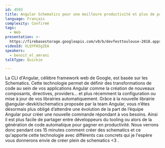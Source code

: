 ```yaml
---
id: 4593
title: Angular Schematics pour une meilleure productivité et plus de partage
language: Français
complexity: Confirmé
tags:
  - Web
presentation: >-
  https://firebasestorage.googleapis.com/v0/b/devfesttoulouse-2018.appspot.com/o/presentation%2F4593-AngularSchematics-benoitElAmrani.pptx?alt=media&token=7985983c-441a-47bb-a5b1-70224b074810
videoId: VLQYPA5gZEA
speakers:
  - benoit_el_amrani
talkType: Quickie

---
```


La CLI d'Angular, célèbre framework web de Google, est basée sur les Schematics. Cette technologie permet de définir des transformations de code au sein de vos applications Angular comme la création de nouveaux composants, directives, providers... et plus récemment la configuration ou mise à jour de vos librairies automatiquement. Grâce à la nouvelle librairie @angular-devkit/schematics proposée par la team Angular, vous n’êtes désormais plus obligé d’attendre une évolution de la part de l’équipe Angular pour créer une nouvelle commande répondant à vos besoins. Ainsi il est plus facile de partager entre développeurs du tooling ou alors de la génération de code automatique pour gagner en productivité.
Nous verrons donc pendant ces 15 minutes comment créer des schematics et ce qu'apporte cette technologie avec différents cas concrets qui je l'espère vous donnerons envie de créer plein de schematics <3 .
